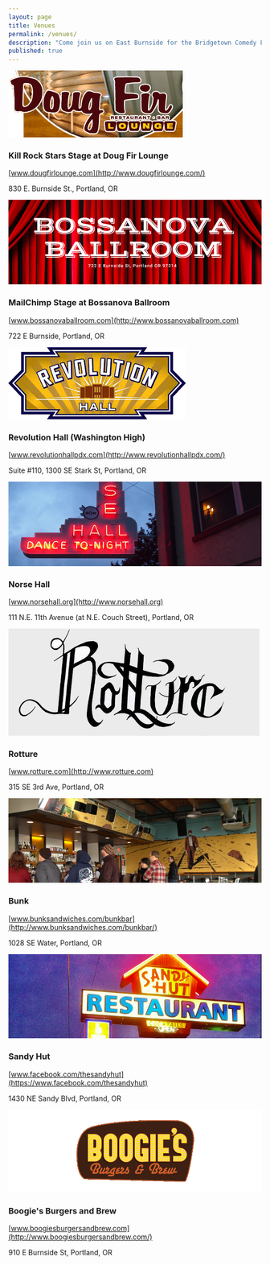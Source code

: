 ```yaml
---
layout: page
title: Venues
permalink: /venues/
description: "Come join us on East Burnside for the Bridgetown Comedy Festival in 2015!"
published: true
---
```


<a target="_blank" href="http://www.dougfirlounge.com/">
  <img src="/img/venue-images/venue-doug-fir.png" />
</a>

### Kill Rock Stars Stage at Doug Fir Lounge

  [www.dougfirlounge.com](http://www.dougfirlounge.com/)

830 E. Burnside St., Portland, OR


  <a target="_blank" href="http://www.bossanovaballroom.com">
    <img src="/img/venue-images/venue-bossanova.png" />
  </a>

### MailChimp Stage at Bossanova Ballroom

  [www.bossanovaballroom.com](http://www.bossanovaballroom.com)

722 E Burnside, Portland, OR



  <a target="_blank" href="http://www.revolutionhallpdx.com/">
    <img src="/img/venue-images/venue-revolution-hall.png" />
  </a>

### Revolution Hall (Washington High)

  [www.revolutionhallpdx.com](http://www.revolutionhallpdx.com/)

Suite #110, 1300 SE Stark St, Portland, OR






  <a target="_blank" href="http://www.norsehall.org">
    <img src="/img/venue-images/venue-norse.png" />
  </a>

### Norse Hall

  [www.norsehall.org](http://www.norsehall.org)

111 N.E. 11th Avenue (at N.E. Couch Street), Portland, OR





  <a target="_blank" href="http://www.rotture.com">
    <img src="/img/venue-images/venue-rotture.png" />
  </a>

### Rotture

  [www.rotture.com](http://www.rotture.com)

315 SE 3rd Ave, Portland, OR



  <a target="_blank" href="http://www.bunksandwiches.com/bunkbar/">
    <img src="/img/venue-images/venue-bunk-bar.png" />
  </a>

### Bunk

  [www.bunksandwiches.com/bunkbar](http://www.bunksandwiches.com/bunkbar/)

1028 SE Water, Portland, OR




  <a target="_blank" href="https://www.facebook.com/thesandyhut">
    <img src="/img/venue-images/venue-sandy-hut.png" />
  </a>


### Sandy Hut

  [www.facebook.com/thesandyhut](https://www.facebook.com/thesandyhut)

1430 NE Sandy Blvd, Portland, OR






  <a target="_blank" href="http://www.boogiesburgersandbrew.com/">
    <img src="/img/venue-images/venue-boogie-burgers.png" />
  </a>

### Boogie's Burgers and Brew

  [www.boogiesburgersandbrew.com](http://www.boogiesburgersandbrew.com/)

910 E Burnside St, Portland, OR